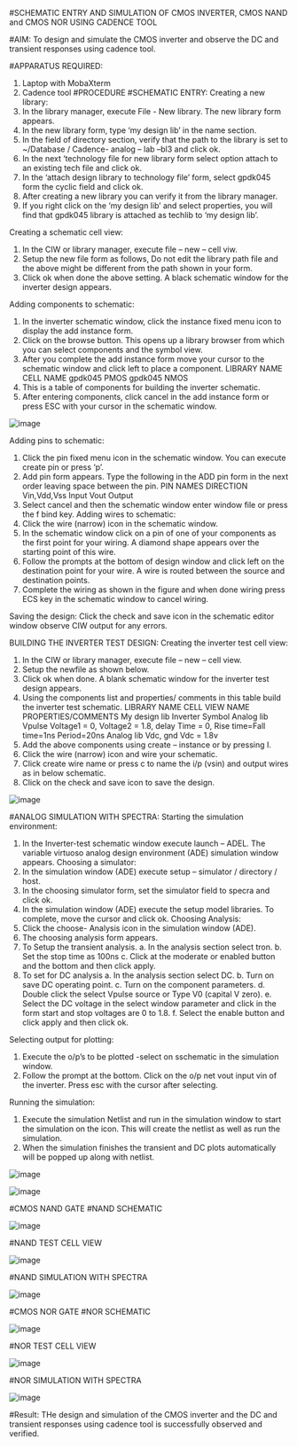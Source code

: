 #SCHEMATIC ENTRY AND SIMULATION OF CMOS INVERTER, CMOS NAND and CMOS NOR USING CADENCE TOOL

#AIM:
To design and simulate the CMOS inverter and observe the DC and transient responses using cadence tool.

#APPARATUS REQUIRED:
 
1.	Laptop with MobaXterm
2.	Cadence tool
#PROCEDURE
#SCHEMATIC ENTRY:
Creating a new library:
1.	In the library manager, execute File - New library. The new library form appears.
2.	In the new library form, type ‘my design lib’ in the name section.
3.	In the field of directory section, verify that the path to the library is set to ~/Database / Cadence- analog – lab –bl3 and click ok.
4.	In the next ‘technology file for new library form select option attach to an existing tech file and click ok.
5.	In the ‘attach design library to technology file’ form, select gpdk045 form the cyclic field and click ok.
6.	After creating a new library you can verify it from the library manager.
7.	If you right click on the ‘my design lib’ and select properties, you will find that gpdk045 library is attached as techlib to ‘my design lib’.

Creating a schematic cell view:
1.	In the CIW or library manager, execute file – new – cell viw.
2.	Setup the new file form as follows, Do not edit the library path file and the above might be different from the path shown in your form.
3.	Click ok when done the above setting. A black schematic window for the inverter design appears.

Adding components to schematic:
1.	In the inverter schematic window, click the instance fixed menu icon to display the add instance form.
2.	Click on the browse button. This opens up a library browser from which you can select components and the symbol view.
3.	After you complete the add instance form move your cursor to the schematic window and click left to place a component.
LIBRARY NAME	CELL NAME
gpdk045	PMOS
gpdk045	NMOS
4.	This is a table of components for building the inverter schematic.
5.	After entering components, click cancel in the add instance form or press ESC with your cursor in the schematic window.
   
   ![image](https://github.com/harikaran814/VLSI-LAB-EXP-6/assets/164861651/aa5e106f-4ac9-4e48-9209-415dbe78915d)
  	
Adding pins to schematic:
1.	Click the pin fixed menu icon in the schematic window. You can execute create pin or press ‘p’.
2.	Add pin form appears. Type the following in the ADD pin form in the next order leaving space between the pin.
PIN NAMES	DIRECTION
Vin,Vdd,Vss	Input
Vout	Output
3.	Select cancel and then the schematic window enter window file or press the f bind key.
Adding wires to schematic:
1.	Click the wire (narrow) icon in the schematic window.
2.	In the schematic window click on a pin of one of your components as the first point for your wiring. A diamond shape appears over the starting point of this wire.
3.	Follow the prompts at the bottom of design window and click left on the destination point for your wire. A wire is routed between the source and destination points.
4.	Complete the wiring as shown in the figure and when done wiring press ECS key in the schematic window to cancel wiring.

Saving the design:
	Click the check and save icon in the schematic editor window observe CIW output for any errors.

BUILDING THE INVERTER TEST DESIGN:
Creating the inverter test cell view:
1.	In the CIW or library manager, execute file – new – cell view.
2.	Setup the newfile as shown below.
3.	Click ok when done. A blank schematic window for the inverter test design appears.
4.	Using the components list and properties/ comments in this table build the inverter test schematic.
LIBRARY NAME	CELL VIEW NAME	PROPERTIES/COMMENTS
My design lib	Inverter	Symbol
Analog lib	Vpulse	Voltage1 = 0, Voltage2 = 1.8, delay Time = 0,
Rise time=Fall time=1ns
Period=20ns
Analog lib	Vdc, gnd	Vdc = 1.8v
5.	Add the above components using create – instance or by pressing I.
6.	Click the wire (narrow) icon and wire your schematic.
7.	Click create wire name or press c to name the i/p (vsin) and output wires as in below schematic.
8.	Click on the check and save icon to save the design.

 ![image](https://github.com/harikaran814/VLSI-LAB-EXP-6/assets/164861651/6830af64-2c36-428f-bbbf-22af157bf979)

#ANALOG SIMULATION WITH SPECTRA:
Starting the simulation environment:
1.	In the Inverter-test schematic window execute launch – ADEL. The variable virtuoso analog design environment (ADE) simulation window appears.
Choosing a simulator:
1.	In the simulation window (ADE) execute setup – simulator / directory / host.
2.	In the choosing simulator form, set the simulator field to specra and click ok.
3.	In the simulation window (ADE) execute the setup model libraries.
To complete, move the cursor and click ok.
Choosing Analysis:
1.	Click the choose- Analysis icon in the simulation window (ADE).
2.	The choosing analysis form appears.
3.	To Setup the transient analysis.
a.	In the analysis section select tron.
b.	Set the stop time as 100ns
c.	Click at the moderate or enabled button and the bottom and then click apply.
4.	To set for DC analysis
a.	In the analysis section select DC.
b.	Turn on save DC operating point.
c.	Turn on the component parameters.
d.	Double click the select Vpulse source or Type V0 (capital V zero).
e.	Select the DC voltage in the select window parameter and click in the form start and stop voltages are 0 to 1.8.
f.	Select the enable button and click apply and then click ok.

Selecting output for plotting:
1.	Execute the o/p’s to be plotted  -select on sschematic in the simulation window.
2.	Follow the prompt at the bottom. Click on the o/p net vout input vin of the inverter. Press esc with the cursor after selecting.

Running the simulation:
1.	Execute the simulation Netlist and run in the simulation window to start the simulation on the icon. This will create the netlist as well as run the simulation.
2.	When the simulation finishes the transient and DC plots automatically will be popped up along with netlist.
 
![image](https://github.com/harikaran814/VLSI-LAB-EXP-6/assets/164861651/05ca2dba-54f1-4e1d-a845-935459237aec)

![image](https://github.com/harikaran814/VLSI-LAB-EXP-6/assets/164861651/be8ed0cd-afba-45d9-b892-77948a82e244)



#CMOS NAND GATE
#NAND SCHEMATIC

![image](https://github.com/harikaran814/VLSI-LAB-EXP-6/assets/164861651/dedc9bb1-df1b-4f97-be08-61b8e6fa811a)
 
#NAND TEST CELL VIEW

![image](https://github.com/harikaran814/VLSI-LAB-EXP-6/assets/164861651/dda019cf-fceb-4ed2-989f-49c2a778daf2)
 
#NAND SIMULATION WITH SPECTRA
 
![image](https://github.com/harikaran814/VLSI-LAB-EXP-6/assets/164861651/f12a0360-1b7a-4b0d-875a-8e62f59eb953)



#CMOS NOR GATE
#NOR SCHEMATIC

 ![image](https://github.com/harikaran814/VLSI-LAB-EXP-6/assets/164861651/ab974519-6098-4a26-abb8-38c0dba99a6d)

#NOR TEST CELL VIEW

![image](https://github.com/harikaran814/VLSI-LAB-EXP-6/assets/164861651/2db988b3-f7a2-40b9-b6b1-8b00626e6289)

#NOR SIMULATION WITH SPECTRA

 ![image](https://github.com/harikaran814/VLSI-LAB-EXP-6/assets/164861651/c599d528-5f2d-4867-9e7d-6d40ffed9ec9)


 #Result:
    THe design and simulation of the CMOS inverter and the DC and transient responses using cadence tool is successfully observed and verified.

